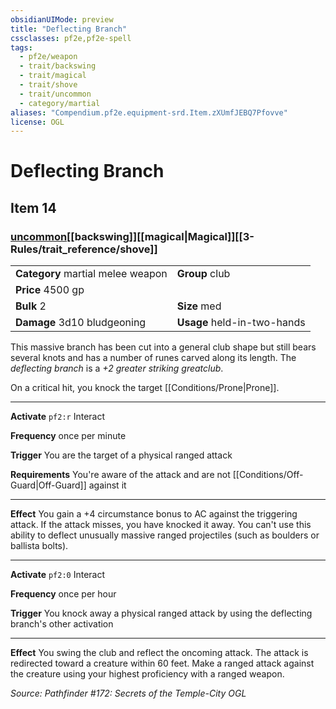 ```yaml
---
obsidianUIMode: preview
title: "Deflecting Branch"
cssclasses: pf2e,pf2e-spell
tags:
  - pf2e/weapon
  - trait/backswing
  - trait/magical
  - trait/shove
  - trait/uncommon
  - category/martial
aliases: "Compendium.pf2e.equipment-srd.Item.zXUmfJEBQ7Pfovve"
license: OGL
---
```

# Deflecting Branch
## Item 14
### [uncommon](uncommon.md "Uncommon Rarity Trait")[[backswing]][[magical|Magical]][[3-Rules/trait_reference/shove]]

|  |  |
| -- | -- |
| **Category** martial melee weapon | **Group** club |
| **Price** 4500 gp |  |
| **Bulk** 2 | **Size** med |
| **Damage** 3d10 bludgeoning  | **Usage** held-in-two-hands |



This massive branch has been cut into a general club shape but still bears several knots and has a number of runes carved along its length. The _deflecting branch_ is a _+2 greater striking greatclub_.

On a critical hit, you knock the target [[Conditions/Prone|Prone]].

* * *

**Activate** `pf2:r` Interact

**Frequency** once per minute

**Trigger** You are the target of a physical ranged attack

**Requirements** You're aware of the attack and are not [[Conditions/Off-Guard|Off-Guard]] against it

* * *

**Effect** You gain a +4 circumstance bonus to AC against the triggering attack. If the attack misses, you have knocked it away. You can't use this ability to deflect unusually massive ranged projectiles (such as boulders or ballista bolts).

* * *

**Activate** `pf2:0` Interact

**Frequency** once per hour

**Trigger** You knock away a physical ranged attack by using the deflecting branch's other activation

* * *

**Effect** You swing the club and reflect the oncoming attack. The attack is redirected toward a creature within 60 feet. Make a ranged attack against the creature using your highest proficiency with a ranged weapon.

*Source: Pathfinder #172: Secrets of the Temple-City*
*OGL*